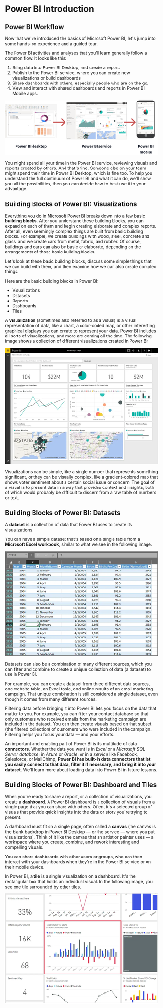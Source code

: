 # Power BI Introduction

## Power BI Workflow

Now that we've introduced the basics of Microsoft Power BI, let's jump into some hands-on experience and a guided tour.

The Power BI activities and analyses that you'll learn generally follow a common flow. It looks like this:

1. Bring data into Power BI Desktop, and create a report.
2. Publish to the Power BI service, where you can create new visualizations or build dashboards.
3. Share dashboards with others, especially people who are on the go.
4. View and interact with shared dashboards and reports in Power BI Mobile apps.



![img](images/3.1.svg)



You might spend all your time in the Power BI service, reviewing visuals and reports created by others. And that's fine. Someone else on your team might spend their time in Power BI Desktop, which is fine too. To help you understand the full continuum of Power BI and what it can do, we'll show you all the possibilities, then you can decide how to best use it to your advantage.



## Building Blocks of Power BI: Visualizations

Everything you do in Microsoft Power BI breaks down into a few basic **building blocks**. After you understand these building blocks, you can expand on each of them and begin creating elaborate and complex reports. After all, even seemingly complex things are built from basic building blocks. For example, we create buildings with wood, steel, concrete and glass, and we create cars from metal, fabric, and rubber. Of course, buildings and cars can also be basic or elaborate, depending on the arrangements of those basic building blocks.

Let's look at these basic building blocks, discuss some simple things that we can build with them, and then examine how we can also create complex things.

Here are the basic building blocks in Power BI:

- Visualizations
- Datasets
- Reports
- Dashboards
- Tiles

A **visualization** (sometimes also referred to as a visual) is a visual representation of data, like a chart, a color-coded map, or other interesting graphical displays you can create to represent your data. Power BI includes all sorts of visualizations, and more are coming all the time. The following image shows a collection of different visualizations created in Power BI:

![IMG-Power BI visualizations](images/pbi-bblocks_01.png)

Visualizations can be simple, like a single number that represents something significant, or they can be visually complex, like a gradient-colored map that shows voter sentiment about a certain social issue or concern. The goal of a visual is to present data in a way that provides context and insights, both of which would probably be difficult to discern from a raw table of numbers or text.



## Building Blocks of Power BI: Datasets

A **dataset** is a collection of data that Power BI uses to create its visualizations.

You can have a simple dataset that's based on a single table from a **Microsoft Excel workbook**, similar to what we see in the following image.

![IMG-Power BI datasets](images/pbi-bblocks_02.png)

Datasets can also be a combination of many different sources, which you can filter and combine to create a unique collection of data (a dataset) to use in Power BI.

For example, you can create a dataset from three different data sources, one website table, an Excel table, and online results of an email marketing campaign. That unique combination is still considered a single dataset, even though it comes from many different sources.

Filtering data before bringing it into Power BI lets you focus on the data that matter to you. For example, you can filter your contact database so that only customers who received emails from the marketing campaign are included in the dataset. You can then create visuals based on that subset (the filtered collection) of customers who were included in the campaign. Filtering helps you focus your data — and your efforts.

An important and enabling part of Power BI is its multitude of data **connectors**. Whether the data you want is in *Excel* or a *Microsoft SQL Server database*; in *Azure* or *Oracle*; or in a *service* like Facebook, Salesforce, or MailChimp, **Power BI has built-in data connectors that let you easily connect to that data, filter it if necessary, and bring it into your dataset**. We'll learn more about loading data into Power BI in future lessons.



## Building Blocks of Power BI: Dashboard and Tiles

When you're ready to share a report, or a collection of visualizations, you create a **dashboard**. A Power BI dashboard is a collection of visuals from a single page that you can share with others. Often, it's a selected group of visuals that provide quick insights into the data or story you're trying to present.

A dashboard must fit on a single page, often called a **canvas** (the canvas is the blank backdrop in Power BI Desktop — or the service — where you put visualizations). Think of it like the canvas that an artist or painter uses — a workspace where you create, combine, and rework interesting and compelling visuals.

You can share dashboards with other users or groups, who can then interact with your dashboards when they're in the Power BI service or on their mobile device.

In Power BI, a **tile** is a single visualization on a dashboard. It's the rectangular box that holds an individual visual. In the following image, you see one tile surrounded by other tiles.

![IMG-Power BI tiles](images/pbi-bblocks_04.png)